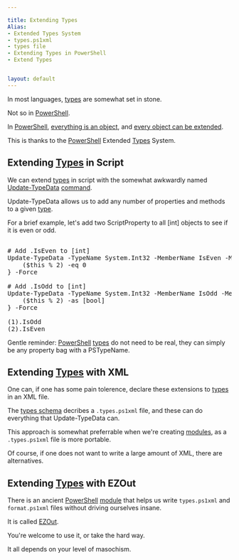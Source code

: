 ```yaml
---

title: Extending Types
Alias: 
- Extended Types System
- types.ps1xml
- types file
- Extending Types in PowerShell
- Extend Types


layout: default
---
```


In most languages, [types](/PowerShell/Types) are somewhat set in stone.

Not so in [PowerShell](/PowerShell).

In [PowerShell](/PowerShell), [everything is an object](/PowerShell/Concepts/Everything-Is-An-Object), and [every object can be extended](/PowerShell/Concepts/Every-Object-Can-Be-Extended).


This is thanks to the [PowerShell](/PowerShell) Extended [Types](/PowerShell/Types) System.

## Extending [Types](/PowerShell/Types) in Script

We can extend [types](/PowerShell/Types) in script with the somewhat awkwardly named [Update-TypeData](https://learn.microsoft.com/en-us/powershell/module/microsoft.powershell.utility/update-typedata) [command](/PowerShell/Commands).

Update-TypeData allows us to add any number of properties and methods to a given [type](/PowerShell/Types).

For a brief example, let's add two ScriptProperty to all [int] objects to see if it is even or odd.

<pre><br/><span class='Success'># Add .IsEven to [int]</span><br/><span class='Warning'>Update-TypeData</span>&nbsp;<span class='Magenta'>-TypeName</span>&nbsp;<span class='Verbose'>System.Int32</span>&nbsp;<span class='Magenta'>-MemberName</span>&nbsp;<span class='Verbose'>IsEven</span>&nbsp;<span class='Magenta'>-MemberType</span>&nbsp;<span class='Verbose'>ScriptProperty</span>&nbsp;<span class='Magenta'>-Value</span>&nbsp;<span class='Magenta'>{</span><br/>&nbsp;&nbsp;&nbsp;&nbsp;<span class='Magenta'>(</span><span class='Warning'>$this</span>&nbsp;<span class='Magenta'>%</span>&nbsp;<span class='Output'>2</span><span class='Magenta'>)</span>&nbsp;<span class='Magenta'>-eq</span>&nbsp;<span class='Output'>0</span><br/><span class='Magenta'>}</span>&nbsp;<span class='Magenta'>-Force</span><br/><br/><span class='Success'># Add .IsOdd to [int]</span><br/><span class='Warning'>Update-TypeData</span>&nbsp;<span class='Magenta'>-TypeName</span>&nbsp;<span class='Verbose'>System.Int32</span>&nbsp;<span class='Magenta'>-MemberName</span>&nbsp;<span class='Verbose'>IsOdd</span>&nbsp;<span class='Magenta'>-MemberType</span>&nbsp;<span class='Verbose'>ScriptProperty</span>&nbsp;<span class='Magenta'>-Value</span>&nbsp;<span class='Magenta'>{</span><br/>&nbsp;&nbsp;&nbsp;&nbsp;<span class='Magenta'>(</span><span class='Warning'>$this</span>&nbsp;<span class='Magenta'>%</span>&nbsp;<span class='Output'>2</span><span class='Magenta'>)</span>&nbsp;<span class='Magenta'>-as</span>&nbsp;<span class='Progress'>[bool]</span><br/><span class='Magenta'>}</span>&nbsp;<span class='Magenta'>-Force</span><br/><br/><span class='Magenta'>(</span><span class='Output'>1</span><span class='Magenta'>)</span><span class='Magenta'>.</span><span class='Output'>IsOdd</span><br/><span class='Magenta'>(</span><span class='Output'>2</span><span class='Magenta'>)</span><span class='Magenta'>.</span><span class='Output'>IsEven</span><br/></pre>

Gentle reminder: [PowerShell](/PowerShell) [types](/PowerShell/Types) do not need to be real, they can simply be any property bag with a PSTypeName.



## Extending [Types](/PowerShell/Types) with XML

One can, if one has some pain tolerence, declare these extensions to [types](/PowerShell/Types) in an XML file.

The [types schema](https://github.com/PowerShell/PowerShell/blob/master/src/Schemas/Types.xsd) decribes a `.types.ps1xml` file, and these can do everything that Update-TypeData can.

This approach is somewhat preferrable when we're creating [modules](/PowerShell/Modules), as a `.types.ps1xml` file is more portable.  

Of course, if one does not want to write a large amount of XML, there are alternatives.

## Extending [Types](/PowerShell/Types) with EZOut

There is an ancient [PowerShell](/PowerShell) [module](/PowerShell/Modules) that helps us write `types.ps1xml` and `format.ps1xml` files without driving ourselves insane.

It is called [EZOut](https://github.com/StartAutomating/EZOut).

You're welcome to use it, or take the hard way.

It all depends on your level of masochism.
